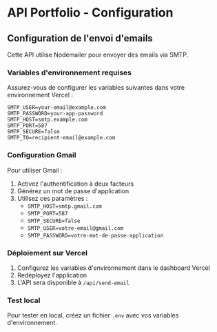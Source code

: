 # API Portfolio - Configuration

## Configuration de l'envoi d'emails

Cette API utilise Nodemailer pour envoyer des emails via SMTP.

### Variables d'environnement requises

Assurez-vous de configurer les variables suivantes dans votre environnement Vercel :

```env
SMTP_USER=your-email@example.com
SMTP_PASSWORD=your-app-password
SMTP_HOST=smtp.example.com
SMTP_PORT=587
SMTP_SECURE=false
SMTP_TO=recipient-email@example.com
```

### Configuration Gmail

Pour utiliser Gmail :

1. Activez l'authentification à deux facteurs
2. Générez un mot de passe d'application
3. Utilisez ces paramètres :
   - `SMTP_HOST=smtp.gmail.com`
   - `SMTP_PORT=587`
   - `SMTP_SECURE=false`
   - `SMTP_USER=votre-email@gmail.com`
   - `SMTP_PASSWORD=votre-mot-de-passe-application`

### Déploiement sur Vercel

1. Configurez les variables d'environnement dans le dashboard Vercel
2. Redéployez l'application
3. L'API sera disponible à `/api/send-email`

### Test local

Pour tester en local, créez un fichier `.env` avec vos variables d'environnement.